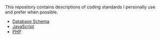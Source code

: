 
This repository contains descriptions of coding standards I personally use and prefer when possible.

* [Database Schema](database-schema.md)
* [JavaScript](js.md)
* [PHP](php.md)

